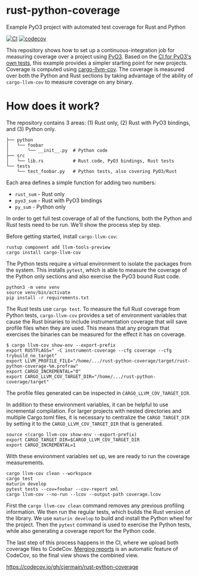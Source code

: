 # rust-python-coverage
Example PyO3 project with automated test coverage for Rust and Python

[![CI](https://github.com/cjermain/rust-python-coverage/actions/workflows/CI.yml/badge.svg)](https://github.com/cjermain/rust-python-coverage/actions/workflows/CI.yml)
[![codecov](https://codecov.io/gh/cjermain/rust-python-coverage/branch/main/graph/badge.svg?token=NWHDJ22L8I)](https://codecov.io/gh/cjermain/rust-python-coverage)

This repository shows how to set up a continuous-integration job for measuring
coverage over a project using [PyO3](https://github.com/PyO3/pyo3). Based on
the [CI for PyO3's own tests](https://github.com/PyO3/pyo3/blob/main/.github/workflows/ci.yml#L306),
this example provides a simpler starting point for new projects. Coverage is
computed using [cargo-llvm-cov](https://github.com/taiki-e/cargo-llvm-cov). The
coverage is measured over both the Python and Rust sections by taking advantage
of the ability of `cargo-llvm-cov` to measure coverage on any binary.

# How does it work?

The repository contains 3 areas: (1) Rust only, (2) Rust with PyO3 bindings, and
(3) Python only.

```
├── python
│   └── foobar
│       └── __init__.py  # Python code
├── src
│   └── lib.rs           # Rust code, PyO3 bindings, Rust tests
└── tests
    └── test_foobar.py   # Python tests, also covering PyO3/Rust
```

Each area defines a simple function for adding two numbers:

* `rust_sum` - Rust only
* `pyo3_sum` - Rust with PyO3 bindings
* `py_sum` - Python only

In order to get full test coverage of all of the functions, both the Python
and Rust tests need to be run. We'll show the process step by step.

Before getting started, install `cargo-llvm-cov`:

```
rustup component add llvm-tools-preview
cargo install cargo-llvm-cov
```

The Python tests require a virtual environment to isolate the packages from the
system. This installs `pytest`, which is able to measure the coverage of the
Python only sections and also exercise the PyO3 bound Rust code.

```
python3 -m venv venv
source venv/bin/activate
pip install -r requirements.txt
```

The Rust tests use `cargo test`. To measure the full Rust coverage from Python
tests, `cargo-llvm-cov` provides a set of environment variables that cause the
Rust binaries to include instrumentation coverage that will save profile files
when they are used. This means that any program that exercises the binaries
can be measured for the effect it has on coverage.

```
$ cargo llvm-cov show-env --export-prefix
export RUSTFLAGS=" -C instrument-coverage --cfg coverage --cfg trybuild_no_target"
export LLVM_PROFILE_FILE="/home/.../rust-python-coverage/target/rust-python-coverage-%m.profraw"
export CARGO_INCREMENTAL="0"
export CARGO_LLVM_COV_TARGET_DIR="/home/.../rust-python-coverage/target"
```

The profile files generated can be inspected in `CARGO_LLVM_COV_TARGET_DIR`.

In addition to these environment variables, it can be helpful to use incremental
compilation. For larger projects with nested directories and multiple Cargo.toml
files, it is necessary to centralize the `CARGO_TARGET_DIR` by setting it to the
`CARGO_LLVM_COV_TARGET_DIR` that is generated.

```
source <(cargo llvm-cov show-env --export-prefix)
export CARGO_TARGET_DIR=$CARGO_LLVM_COV_TARGET_DIR
export CARGO_INCREMENTAL=1
```

With these environment variables set up, we are ready to run the coverage
measurements.

```
cargo llvm-cov clean --workspace
cargo test
maturin develop
pytest tests --cov=foobar --cov-report xml
cargo llvm-cov --no-run --lcov --output-path coverage.lcov
```

First the `cargo llvm-cov clean` command removes any previous profiling
information. We then run the regular tests, which builds the Rust version
of the library. We use `maturin develop` to build and install the Python
wheel for the project. Then the `pytest` command is used to exercise the
Python tests, while also generating a coverage report for the Python code.

The last step of this process happens in the CI, where we upload both coverage
files to CodeCov. [Merging reports](https://docs.codecov.com/docs/merging-reports)
is an automatic feature of CodeCov, so the final view shows the combined view.

https://codecov.io/gh/cjermain/rust-python-coverage
